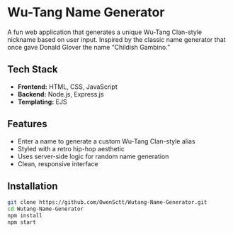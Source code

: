 # Wu-Tang Name Generator 

A fun web application that generates a unique Wu-Tang Clan-style nickname based on user input. Inspired by the classic name generator that once gave Donald Glover the name “Childish Gambino.”

##  Tech Stack

- **Frontend:** HTML, CSS, JavaScript
- **Backend:** Node.js, Express.js
- **Templating:** EJS

##  Features

- Enter a name to generate a custom Wu-Tang Clan-style alias  
- Styled with a retro hip-hop aesthetic  
- Uses server-side logic for random name generation  
- Clean, responsive interface

##  Installation

```bash
git clone https://github.com/OwenSctt/Wutang-Name-Generator.git
cd Wutang-Name-Generator
npm install
npm start
